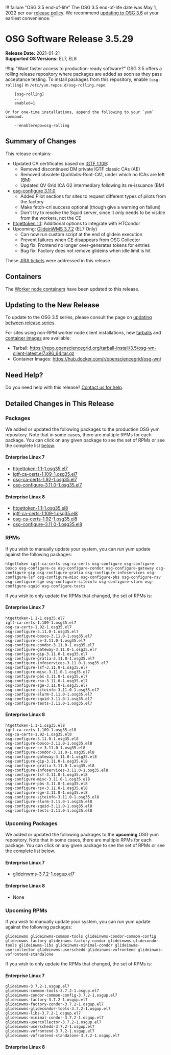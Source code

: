 !!! failure "OSG 3.5 end-of-life"
    The OSG 3.5 end-of-life date was May 1, 2022 per our
    [release policy](https://opensciencegrid.org/technology/policy/release-series/).
    We recommend
    [updating to OSG 3.6](../updating-to-osg-36.md)
    at your earliest convenience.```

OSG Software Release 3.5.29
===========================

**Release Date:** 2021-01-21    
**Supported OS Versions:** EL7, EL8

!!!tip "Want faster access to production-ready software?"
    OSG 3.5 offers a rolling release repository where packages are added as soon as they pass acceptance testing.
    To install packages from this repository, enable `[osg-rolling]` in `/etc/yum.repos.d/osg-rolling.repo`:

        [osg-rolling]
        ...
        enabled=1

    Or for one-time installations, append the following to your `yum` command:

        --enablerepo=osg-rolling

Summary of Changes
------------------

This release contains:

-   Updated CA certificates based on [IGTF 1.109](http://dist.eugridpma.info/distribution/igtf/current/CHANGES):
    -   Removed discontinued DM private IGTF classic CAs (AE)
    -   Removed obsolete QuoVadis-Root-CA1, under which no ICAs are left (BM)
    -   Updated QV Grid ICA G2 intermediary following its re-issuance (BM)
-   [osg-configure 3.11.0](https://github.com/opensciencegrid/osg-configure/releases/tag/v3.11.0)
    -   Added Pilot sections for sites to request different types of pilots from the factory
    -   Make fetch-crl success optional (though give a warning on failure)
    -   Don't try to resolve the Squid server, since it only needs to be visible from the workers, not the CE
-   [htgettoken 1.1](https://github.com/fermitools/htgettoken/releases/tag/v1.1): Additional options to integrate with HTCondor
-   Upcoming: [GlideinWMS 3.7.2](https://glideinwms.fnal.gov/doc.v3_7_2/history.html#development) (EL7 Only)
    -   Can now run custom script at the end of glidein execution
    -   Prevent failures when CE disappears from OSG Collector
    -   Bug fix: Frontend no longer over-generates tokens for entries
    -   Bug fix: Factory does not remove glideins when idle limit is hit

These
[JIRA tickets](https://opensciencegrid.atlassian.net/issues/?jql=project%20%3D%20SOFTWARE%20AND%20fixVersion%20in%20(3.5.29%2C%203.5.29-upcoming)%20ORDER%20BY%20priority%20DESC%2C%20key%20DESC)
were addressed in this release.

Containers
----------

The [Worker node containers](../../worker-node/using-wn-containers.md) have been updated to this release.


Updating to the New Release
---------------------------

To update to the OSG 3.5 series, please consult the page on
[updating between release series](../updating-to-osg-35.md).

For sites using non-RPM worker node client installations, new [tarballs](../../worker-node/install-wn-tarball.md) and
[container images](../../worker-node/using-wn-containers.md) are available:

- Tarball: <https://repo.opensciencegrid.org/tarball-install/3.5/osg-wn-client-latest.el7.x86_64.tar.gz>
- Container Images: <https://hub.docker.com/r/opensciencegrid/osg-wn/>

Need Help?
----------

Do you need help with this release? [Contact us for help](../../common/help.md).

Detailed Changes in This Release
--------------------------------

### Packages

We added or updated the following packages to the production OSG yum repository.
Note that in some cases, there are multiple RPMs for each package.
You can click on any given package to see the set of RPMs or see the complete list [below](#rpms).

#### Enterprise Linux 7

-   [htgettoken-1.1-1.osg35.el7](https://koji.chtc.wisc.edu/koji/search?match=glob&type=build&terms=htgettoken-1.1-1.osg35.el7)
-   [igtf-ca-certs-1.109-1.osg35.el7](https://koji.chtc.wisc.edu/koji/search?match=glob&type=build&terms=igtf-ca-certs-1.109-1.osg35.el7)
-   [osg-ca-certs-1.92-1.osg35.el7](https://koji.chtc.wisc.edu/koji/search?match=glob&type=build&terms=osg-ca-certs-1.92-1.osg35.el7)
-   [osg-configure-3.11.0-1.osg35.el7](https://koji.chtc.wisc.edu/koji/search?match=glob&type=build&terms=osg-configure-3.11.0-1.osg35.el7)

#### Enterprise Linux 8

-   [htgettoken-1.1-1.osg35.el8](https://koji.chtc.wisc.edu/koji/search?match=glob&type=build&terms=htgettoken-1.1-1.osg35.el8)
-   [igtf-ca-certs-1.109-1.osg35.el8](https://koji.chtc.wisc.edu/koji/search?match=glob&type=build&terms=igtf-ca-certs-1.109-1.osg35.el8)
-   [osg-ca-certs-1.92-1.osg35.el8](https://koji.chtc.wisc.edu/koji/search?match=glob&type=build&terms=osg-ca-certs-1.92-1.osg35.el8)
-   [osg-configure-3.11.0-1.osg35.el8](https://koji.chtc.wisc.edu/koji/search?match=glob&type=build&terms=osg-configure-3.11.0-1.osg35.el8)

### RPMs

If you wish to manually update your system, you can run yum update against the following packages:

    htgettoken igtf-ca-certs osg-ca-certs osg-configure osg-configure-bosco osg-configure-ce osg-configure-condor osg-configure-gateway osg-configure-gip osg-configure-gratia osg-configure-infoservices osg-configure-lsf osg-configure-misc osg-configure-pbs osg-configure-rsv osg-configure-sge osg-configure-siteinfo osg-configure-slurm osg-configure-squid osg-configure-tests 

If you wish to only update the RPMs that changed, the set of RPMs is:

#### Enterprise Linux 7

``` file
htgettoken-1.1-1.osg35.el7
igtf-ca-certs-1.109-1.osg35.el7
osg-ca-certs-1.92-1.osg35.el7
osg-configure-3.11.0-1.osg35.el7
osg-configure-bosco-3.11.0-1.osg35.el7
osg-configure-ce-3.11.0-1.osg35.el7
osg-configure-condor-3.11.0-1.osg35.el7
osg-configure-gateway-3.11.0-1.osg35.el7
osg-configure-gip-3.11.0-1.osg35.el7
osg-configure-gratia-3.11.0-1.osg35.el7
osg-configure-infoservices-3.11.0-1.osg35.el7
osg-configure-lsf-3.11.0-1.osg35.el7
osg-configure-misc-3.11.0-1.osg35.el7
osg-configure-pbs-3.11.0-1.osg35.el7
osg-configure-rsv-3.11.0-1.osg35.el7
osg-configure-sge-3.11.0-1.osg35.el7
osg-configure-siteinfo-3.11.0-1.osg35.el7
osg-configure-slurm-3.11.0-1.osg35.el7
osg-configure-squid-3.11.0-1.osg35.el7
osg-configure-tests-3.11.0-1.osg35.el7
```

#### Enterprise Linux 8

``` file
htgettoken-1.1-1.osg35.el8
igtf-ca-certs-1.109-1.osg35.el8
osg-ca-certs-1.92-1.osg35.el8
osg-configure-3.11.0-1.osg35.el8
osg-configure-bosco-3.11.0-1.osg35.el8
osg-configure-ce-3.11.0-1.osg35.el8
osg-configure-condor-3.11.0-1.osg35.el8
osg-configure-gateway-3.11.0-1.osg35.el8
osg-configure-gip-3.11.0-1.osg35.el8
osg-configure-gratia-3.11.0-1.osg35.el8
osg-configure-infoservices-3.11.0-1.osg35.el8
osg-configure-lsf-3.11.0-1.osg35.el8
osg-configure-misc-3.11.0-1.osg35.el8
osg-configure-pbs-3.11.0-1.osg35.el8
osg-configure-rsv-3.11.0-1.osg35.el8
osg-configure-sge-3.11.0-1.osg35.el8
osg-configure-siteinfo-3.11.0-1.osg35.el8
osg-configure-slurm-3.11.0-1.osg35.el8
osg-configure-squid-3.11.0-1.osg35.el8
osg-configure-tests-3.11.0-1.osg35.el8
```

### Upcoming Packages

We added or updated the following packages to the **upcoming** OSG yum repository. Note that in some cases, there are multiple RPMs for each package. You can click on any given package to see the set of RPMs or see the complete list below.

#### Enterprise Linux 7

-   [glideinwms-3.7.2-1.osgup.el7](https://koji.chtc.wisc.edu/koji/search?match=glob&type=build&terms=glideinwms-3.7.2-1.osgup.el7)

#### Enterprise Linux 8

-   None

### Upcoming RPMs

If you wish to manually update your system, you can run yum update against the following packages:

    glideinwms glideinwms-common-tools glideinwms-condor-common-config glideinwms-factory glideinwms-factory-condor glideinwms-glidecondor-tools glideinwms-libs glideinwms-minimal-condor glideinwms-usercollector glideinwms-userschedd glideinwms-vofrontend glideinwms-vofrontend-standalone 

If you wish to only update the RPMs that changed, the set of RPMs is:

#### Enterprise Linux 7

``` file
glideinwms-3.7.2-1.osgup.el7
glideinwms-common-tools-3.7.2-1.osgup.el7
glideinwms-condor-common-config-3.7.2-1.osgup.el7
glideinwms-factory-3.7.2-1.osgup.el7
glideinwms-factory-condor-3.7.2-1.osgup.el7
glideinwms-glidecondor-tools-3.7.2-1.osgup.el7
glideinwms-libs-3.7.2-1.osgup.el7
glideinwms-minimal-condor-3.7.2-1.osgup.el7
glideinwms-usercollector-3.7.2-1.osgup.el7
glideinwms-userschedd-3.7.2-1.osgup.el7
glideinwms-vofrontend-3.7.2-1.osgup.el7
glideinwms-vofrontend-standalone-3.7.2-1.osgup.el7
```

#### Enterprise Linux 8

``` file
```
